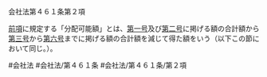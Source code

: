 会社法第４６１条第２項

[前項](会社法＿＿＿＿第４６１条第１項)に規定する「分配可能額」とは、[第一号](会社法＿＿＿＿第４６１条第２項第１号)及び[第二号](会社法＿＿＿＿第４６１条第２項第２号)に掲げる額の合計額から[第三号](会社法＿＿＿＿第４６１条第２項第３号)から[第六号](会社法＿＿＿＿第４６１条第２項第６号)までに掲げる額の合計額を減じて得た額をいう（以下この節において同じ。）。

#会社法
#会社法/第４６１条
#会社法/第４６１条/第２項
